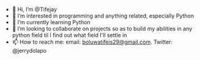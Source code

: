 - 👋 Hi, I’m @Tifejay
- 👀 I’m interested in programming and anything related, especially Python
- 🌱 I’m currently learning Python
- 💞️ I’m looking to collaborate on projects so as to build my abilities in any python field til I find out what field I'll settle in
- 📫 How to reach me: email: boluwatifeis29@gmail.com. Twitter: @jerrydolapo

<!---
Tifejay/Tifejay is a ✨ special ✨ repository because its `README.md` (this file) appears on your GitHub profile.
You can click the Preview link to take a look at your changes.
Github intro
--->

